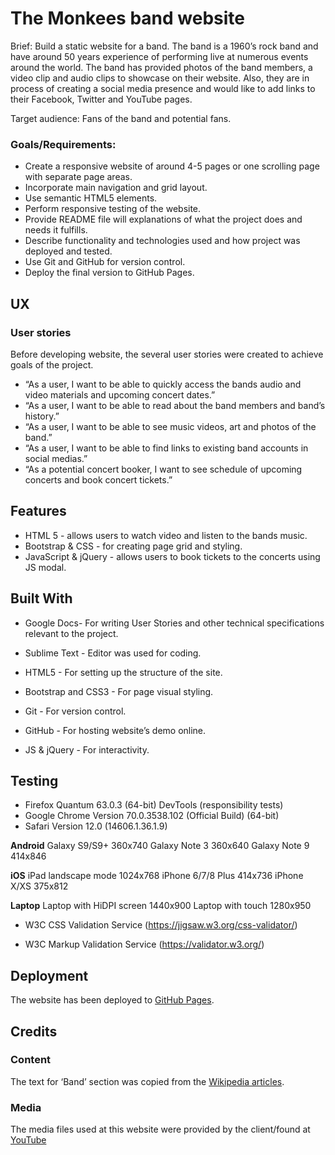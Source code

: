 
# The Monkees band website

Brief: Build a static website for a band. The band is a 1960’s rock band and have around 50 years experience of performing live at numerous events around the world. The band has provided photos of the band members, a video clip and audio clips to showcase on their website. Also, they are in process of creating a social media presence and would like to add links to their Facebook, Twitter and YouTube pages.

Target audience: Fans of the band and potential fans.

### Goals/Requirements:
* Create a responsive website of around 4-5 pages or one scrolling page with separate page areas.
* Incorporate main navigation and grid layout.
* Use semantic HTML5 elements.
* Perform responsive testing of the website.
* Provide README file will explanations of what the project does and needs it fulfills. 
* Describe functionality and technologies used and how project was deployed and tested.
* Use Git and GitHub for version control.
* Deploy the final version to GitHub Pages.

## UX

### User stories

Before developing website, the several user stories were created to achieve goals of the project. 

* “As a user, I want to be able to quickly access the bands audio and video materials and upcoming concert dates.”
* “As a user, I want to be able to read about the band members and band’s history.”
* “As a user, I want to be able to see music videos, art and photos of the band.”
* “As a user, I want to be able to find links to existing band accounts in social medias.”
* “As a potential concert booker, I want  to see schedule of upcoming concerts and  book concert tickets.”


## Features

- HTML 5 - allows users to watch video and listen to the bands music. 
- Bootstrap & CSS - for creating page grid and styling.
- JavaScript & jQuery - allows users to book tickets to the concerts using JS modal.


## Built With

* Google Docs- For writing User Stories and other technical specifications relevant to the project. 

* Sublime Text - Editor was used for coding. 

* HTML5 - For setting up the structure of the site. 

* Bootstrap and CSS3 - For page visual styling.

* Git - For version control.

* GitHub - For hosting website’s demo online. 

* JS & jQuery - For interactivity.


## Testing

- Firefox Quantum 63.0.3 (64-bit) DevTools (responsibility tests)
- Google Chrome Version 70.0.3538.102 (Official Build) (64-bit)
- Safari Version 12.0 (14606.1.36.1.9)

**Android**
Galaxy S9/S9+ 360x740
Galaxy Note 3 360x640
Galaxy Note 9 414x846

**iOS**
iPad landscape mode 1024x768
iPhone 6/7/8 Plus 414x736
iPhone X/XS 375x812

**Laptop**
Laptop with HiDPI screen 1440x900
Laptop with touch 1280x950

- W3C CSS Validation Service (https://jigsaw.w3.org/css-validator/)

- W3C Markup Validation Service (https://validator.w3.org/)

## Deployment

The website has been deployed to [GitHub Pages](https://anasommer.github.io/Monkees-band/).


## Credits

### Content 
The text for ‘Band’ section was copied from the [Wikipedia articles](https://en.wikipedia.org/wiki/The_Monkees).

### Media
The media files used at this website were provided by the client/found at [YouTube](https://www.youtube.com/)





